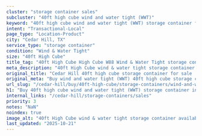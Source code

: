 ```yaml
---
cluster: "storage container sales"
subcluster: "40ft high cube wind and water tight (WWT)"
keyword: "40ft high cube wind and water tight (WWT) storage container for sale Cedar Hill, TX"
intent: "Transactional-Local"
page_type: "Location-Product"
city: "Cedar Hill, TX"
service_type: "storage container"
condition: "Wind & Water Tight"
size: "40ft High Cube"
title_tag: "40ft High Cube High Cube W88 Wind & Water Tight storage container Sales in Cedar Hill | LC Container"
meta_description: "40ft High Cube wind & water tight storage container sales in Cedar Hill. High cube containers with extra height. Fast delivery, competitive pricing. Serving storage containers area. Quote ID: 1C6. Call (214) 524-4168 for your free quote today."
original_title: "Cedar Hill 40ft high cube storage container for sale | LC"
original_meta: "Buy wind and water tight (WWT) 40ft high cube storage container sale with local delivery in Cedar Hill, TX. LC Container — local Since 2003. Request a fast quote today."
url_slug: "/cedar-hill/buy/40ft-high-cube/storage-containers/wind-and-water-tight-wwt"
h1: "Buy 40ft high cube wind and water tight (WWT) storage container in Cedar Hill"
internal_links: "/cedar-hill/storage-containers/sales"
priority: 3
notes: "NaN"
noindex: true
image_alt: "40ft High Cube wind & water tight storage container available for delivery in Cedar Hill"
last_updated: "2025-10-21"
---
```


<!-- TODO: Add unique city/inventory copy, images, and internal links here. -->
